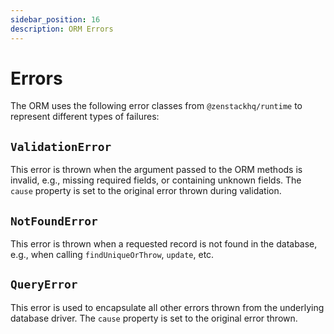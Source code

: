 ```yaml
---
sidebar_position: 16
description: ORM Errors
---
```


# Errors

The ORM uses the following error classes from `@zenstackhq/runtime` to represent different types of failures:

## `ValidationError`

This error is thrown when the argument passed to the ORM methods is invalid, e.g., missing required fields, or containing unknown fields. The `cause` property is set to the original error thrown during validation.

## `NotFoundError`

This error is thrown when a requested record is not found in the database, e.g., when calling `findUniqueOrThrow`, `update`, etc.

## `QueryError`

This error is used to encapsulate all other errors thrown from the underlying database driver. The `cause` property is set to the original error thrown.
